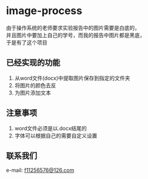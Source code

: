 # image-process
由于操作系统的老师要求实验报告中的图片需要是白底的，  
并且图片中要加上自己的学号，而我的报告中图片都是黑底，  
于是有了这个项目
## 已经实现的功能
1. 从word文件(docx)中提取图片保存到指定的文件夹
2. 将图片的颜色去反
3. 为图片添加文本
## 注意事项
1. word文件必须是以.docx结尾的
2. 字体可以根据自己的需要自定义设置
## 联系我们
e-mail: f11256576@126.com